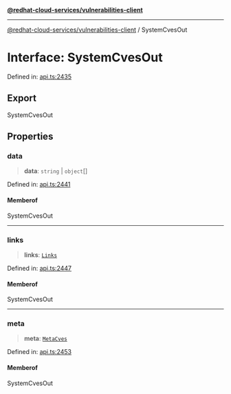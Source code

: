 [**@redhat-cloud-services/vulnerabilities-client**](../README.md)

***

[@redhat-cloud-services/vulnerabilities-client](../globals.md) / SystemCvesOut

# Interface: SystemCvesOut

Defined in: [api.ts:2435](https://github.com/charlesmulder/javascript-clients/blob/main/packages/vulnerabilities/git-api/api.ts#L2435)

## Export

SystemCvesOut

## Properties

### data

> **data**: `string` \| `object`[]

Defined in: [api.ts:2441](https://github.com/charlesmulder/javascript-clients/blob/main/packages/vulnerabilities/git-api/api.ts#L2441)

#### Memberof

SystemCvesOut

***

### links

> **links**: [`Links`](Links.md)

Defined in: [api.ts:2447](https://github.com/charlesmulder/javascript-clients/blob/main/packages/vulnerabilities/git-api/api.ts#L2447)

#### Memberof

SystemCvesOut

***

### meta

> **meta**: [`MetaCves`](MetaCves.md)

Defined in: [api.ts:2453](https://github.com/charlesmulder/javascript-clients/blob/main/packages/vulnerabilities/git-api/api.ts#L2453)

#### Memberof

SystemCvesOut
